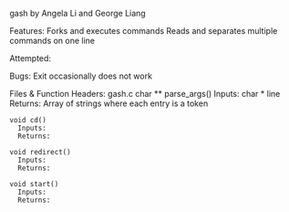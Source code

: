 gash
by Angela Li and George Liang

Features:
  Forks and executes commands
  Reads and separates multiple commands on one line


Attempted:


Bugs:
  Exit occasionally does not work

Files & Function Headers:
  gash.c
    char ** parse_args()
      Inputs: char * line
      Returns: Array of strings where each entry is a token

    void cd()
      Inputs:
      Returns:

    void redirect()
      Inputs:
      Returns:

    void start()
      Inputs:
      Returns:
